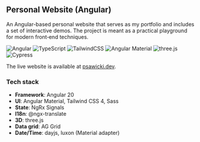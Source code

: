 ## Personal Website (Angular)

An Angular-based personal website that serves as my portfolio and includes a set of interactive demos. The project is meant as a practical playground for modern front‑end techniques.

![Angular](https://img.shields.io/badge/Angular-20-DD0031?logo=angular&logoColor=white)
![TypeScript](https://img.shields.io/badge/TypeScript-5.x-3178C6?logo=typescript&logoColor=white)
![TailwindCSS](https://img.shields.io/badge/TailwindCSS-4.x-38B2AC?logo=tailwindcss&logoColor=white)
![Angular Material](https://img.shields.io/badge/Angular%20Material-20-757575)
![three.js](https://img.shields.io/badge/three.js-0.179-000000?logo=threedotjs&logoColor=white)
![Cypress](https://img.shields.io/badge/Cypress-14-04C38E?logo=cypress&logoColor=white)

The live website is available at [psawicki.dev](https://psawicki.dev).

### Tech stack
- **Framework**: Angular 20
- **UI**: Angular Material, Tailwind CSS 4, Sass
- **State**: NgRx Signals
- **I18n**: @ngx-translate
- **3D**: three.js
- **Data grid**: AG Grid
- **Date/Time**: dayjs, luxon (Material adapter)